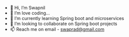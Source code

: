 - 👋 Hi, I’m Swapnil
- 👀 I’m love coding...
- 🌱 I’m currently learning Spring boot and microservices
- 💞️ I’m looking to collaborate on Spring boot projects
- 📫 Reach me on email - swaprad@gmail.com 

<!---
swaprad/swaprad is a ✨ special ✨ repository because its `README.md` (this file) appears on your GitHub profile.
You can click the Preview link to take a look at your changes.
--->

